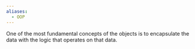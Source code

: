 ```yaml
---
aliases:
  - OOP
---
```

One of the most fundamental concepts of the objects is to encapsulate the data with the logic that operates on that data.

